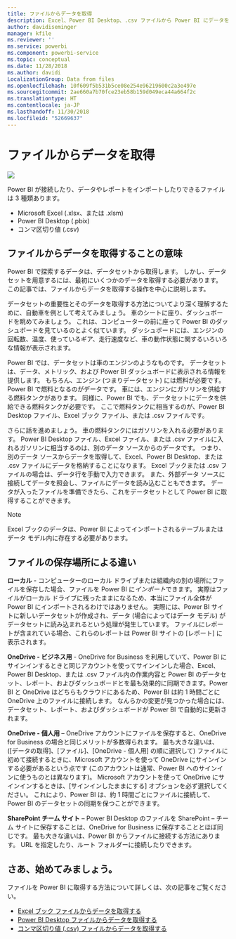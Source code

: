 ```yaml
---
title: ファイルからデータを取得
description: Excel、Power BI Desktop、.csv ファイルから Power BI にデータを取得する方法について学習します
author: davidiseminger
manager: kfile
ms.reviewer: ''
ms.service: powerbi
ms.component: powerbi-service
ms.topic: conceptual
ms.date: 11/28/2018
ms.author: davidi
LocalizationGroup: Data from files
ms.openlocfilehash: 10f609f5b531b5ce08e254e96219600c2a3e497e
ms.sourcegitcommit: 2ae660a7b70fce23eb58b159d049eca44a664f2c
ms.translationtype: HT
ms.contentlocale: ja-JP
ms.lasthandoff: 11/30/2018
ms.locfileid: "52669637"
---
```

# <a name="get-data-from-files"></a>ファイルからデータを取得
![](media/service-get-data-from-files/file_icons.png)

Power BI が接続したり、データやレポートをインポートしたりできるファイルは 3 種類あります。

* Microsoft Excel (.xlsx、または .xlsm)
* Power BI Desktop (.pbix)
* コンマ区切り値 (.csv)

## <a name="what-does-get-data-from-a-file-really-mean"></a>ファイルからデータを取得することの意味
Power BI で探索するデータは、データセットから取得します。 しかし、データセットを用意するには、最初にいくつかのデータを取得する必要があります。 この記事では、ファイルからデータを取得する操作を中心に説明します。

データセットの重要性とそのデータを取得する方法についてより深く理解するために、自動車を例として考えてみましょう。 車のシートに座り、ダッシュボードを眺めてみましょう。 これは、コンピューターの前に座って Power BI のダッシュボードを見ているのとよく似ています。 ダッシュボードには、エンジンの回転数、温度、使っているギア、走行速度など、車の動作状態に関するいろいろな情報が表示されます。

Power BI では、データセットは車のエンジンのようなものです。 データセットは、データ、メトリック、および Power BI ダッシュボードに表示される情報を提供します。 もちろん、エンジン (つまりデータセット) には燃料が必要です。Power BI で燃料となるのがデータです。 車には、エンジンにガソリンを供給する燃料タンクがあります。 同様に、Power BI でも、データセットにデータを供給できる燃料タンクが必要です。 ここで燃料タンクに相当するのが、Power BI Desktop ファイル、Excel ブック ファイル、または .csv ファイルです。

さらに話を進めましょう。 車の燃料タンクにはガソリンを入れる必要があります。 Power BI Desktop ファイル、Excel ファイル、または .csv ファイルに入れるガソリンに相当するのは、別のデータ ソースからのデータです。 つまり、別のデータ ソースからデータを取得して、Excel、Power BI Desktop、または .csv ファイルにデータを格納することになります。 Excel ブックまたは .csv ファイルの場合は、データ行を手動で入力できます。 また、外部データ ソースに接続してデータを照会し、ファイルにデータを読み込むこともできます。 データが入ったファイルを準備できたら、これをデータセットとして Power BI に取得することができます。

> [!NOTE]
> Excel ブックのデータは、Power BI によってインポートされるテーブルまたはデータ モデル内に存在する必要があります。
> 
> 

## <a name="where-your-file-is-saved-makes-a-difference"></a>ファイルの保存場所による違い
**ローカル** - コンピューターのローカル ドライブまたは組織内の別の場所にファイルを保存した場合、ファイルを Power BI に*インポート*できます。 実際はファイルがローカル ドライブに残ったままになるため、本当にファイル全体が Power BI にインポートされるわけではありません。 実際には、Power BI サイトに新しいデータセットが作成され、データ (場合によってはデータ モデル) がデータセットに読み込まれるという処理が発生しています。 ファイルにレポートが含まれている場合、これらのレポートは Power BI サイトの [レポート] に表示されます。

**OneDrive - ビジネス用** - OneDrive for Business を利用していて、Power BI にサインインするときと同じアカウントを使ってサインインした場合、Excel、Power BI Desktop、または .csv ファイル内の作業内容と Power BI のデータセット、レポート、およびダッシュボードとを最も効果的に同期できます。Power BI と OneDrive はどちらもクラウドにあるため、Power BI は約 1 時間ごとに OneDrive 上のファイルに接続します。 なんらかの変更が見つかった場合には、データセット、レポート、およびダッシュボードが Power BI で自動的に更新されます。

**OneDrive - 個人用** – OneDrive アカウントにファイルを保存すると、OneDrive for Business の場合と同じメリットが多数得られます。 最も大きな違いは、([データの取得]、[ファイル]、[OneDrive - 個人用] の順に選択して) ファイルに初めて接続するときに、Microsoft アカウントを使って OneDrive にサインインする必要があるという点です (このアカウントは通常、Power BI へのサインインに使うものとは異なります)。 Microsoft アカウントを使って OneDrive にサインインするときは、[サインインしたままにする] オプションを必ず選択してください。 これにより、Power BI は、約 1 時間ごとにファイルに接続して、Power BI のデータセットの同期を保つことができます。

**SharePoint チーム サイト** – Power BI Desktop のファイルを SharePoint – チーム サイトに保存することは、OneDrive for Business に保存することとほぼ同じです。 最も大きな違いは、Power BI からファイルに接続する方法にあります。 URL を指定したり、ルート フォルダーに接続したりできます。

## <a name="ready-to-get-started"></a>さあ、始めてみましょう。
ファイルを Power BI に取得する方法について詳しくは、次の記事をご覧ください。

* [Excel ブック ファイルからデータを取得する](service-excel-workbook-files.md)
* [Power BI Desktop ファイルからデータを取得する](service-desktop-files.md)
* [コンマ区切り値 (.csv) ファイルからデータを取得する](service-comma-separated-value-files.md)


